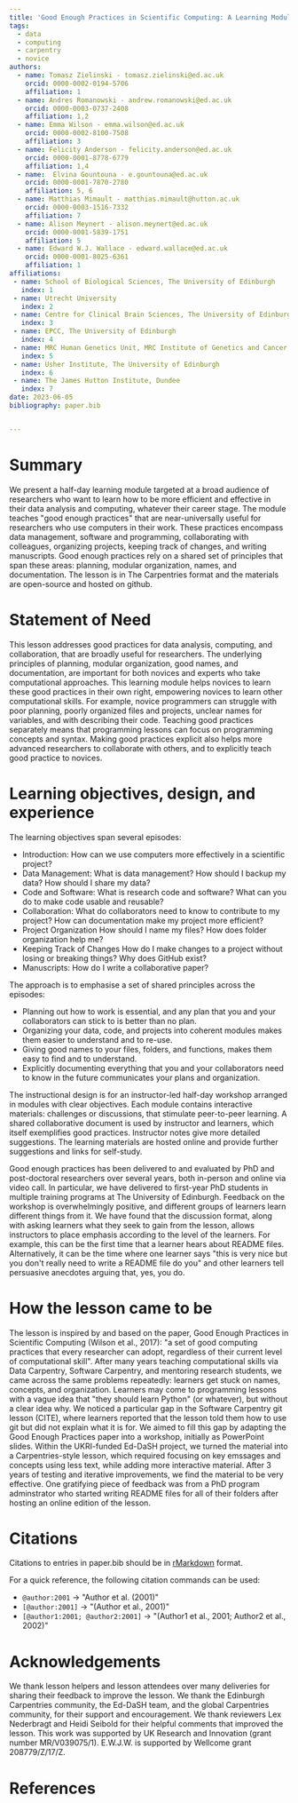 ```yaml
---
title: 'Good Enough Practices in Scientific Computing: A Learning Module for Researchers'
tags:
  - data
  - computing
  - carpentry
  - novice
authors:
  - name: Tomasz Zielinski - tomasz.zielinski@ed.ac.uk
    orcid: 0000-0002-0194-5706
    affiliation: 1
  - name: Andres Romanowski - andrew.romanowski@ed.ac.uk
    orcid: 0000-0003-0737-2408
    affiliation: 1,2
  - name: Emma Wilson - emma.wilson@ed.ac.uk
    orcid: 0000-0002-8100-7508
    affiliation: 3
  - name: Felicity Anderson - felicity.anderson@ed.ac.uk 
    orcid: 0000-0001-8778-6779
    affiliation: 1,4
  - name:  Elvina Gountouna - e.gountouna@ed.ac.uk
    orcid: 0000-0001-7870-2780
    affiliation: 5, 6
  - name: Matthias Mimault - matthias.mimault@hutton.ac.uk
    orcid: 0000-0003-1516-7332
    affiliation: 7
  - name: Alison Meynert - alison.meynert@ed.ac.uk
    orcid: 0000-0001-5839-1751
    affiliation: 5
  - name: Edward W.J. Wallace - edward.wallace@ed.ac.uk
    orcid: 0000-0001-8025-6361
    affiliation: 1
affiliations:
 - name: School of Biological Sciences, The University of Edinburgh
   index: 1
 - name: Utrecht University
   index: 2
 - name: Centre for Clinical Brain Sciences, The University of Edinburgh
   index: 3
 - name: EPCC, The University of Edinburgh
   index: 4
 - name: MRC Human Genetics Unit, MRC Institute of Genetics and Cancer, The University of Edinburgh
   index: 5
 - name: Usher Institute, The University of Edinburgh
   index: 6
 - name: The James Hutton Institute, Dundee
   index: 7
date: 2023-06-05
bibliography: paper.bib


---
```


# Summary

We present a half-day learning module targeted at a broad audience of researchers who want to learn how to be more efficient and effective in their data analysis and computing, whatever their career stage.
The module teaches "good enough practices" that are near-universally useful for researchers who use computers in their work.
These practices encompass data management, software and programming, collaborating with colleagues, organizing projects, keeping track of changes, and writing manuscripts.
Good enough practices rely on a shared set of principles that span these areas: planning, modular organization, names, and documentation.
The lesson is in The Carpentries format and the materials are open-source and hosted on github.


# Statement of Need

<!-- explain how the submitted artifacts contribute to computationally enabled teaching and learning, and describing how they might be adopted by others. -->

This lesson addresses good practices for data analysis, computing, and collaboration, that are broadly useful for researchers.
The underlying principles of planning, modular organization, good names, and documentation, are important for both novices and experts who take computational approaches.
This learning module helps novices to learn these good practices in their own right, empowering novices to learn other computational skills.
For example, novice programmers can struggle with poor planning, poorly organized files and projects, unclear names for variables, and with describing their code.
Teaching good practices separately means that programming lessons can focus on programming concepts and syntax.
Making good practices explicit also helps more advanced researchers to collaborate with others, and to explicitly teach good practice to novices.


# Learning objectives, design, and experience

<!--  describe the learning objectives, content, instructional design, and experience of use in teaching and learning situations. -->

The learning objectives span several episodes:

- Introduction: How can we use computers more effectively in a scientific project?
- Data Management: What is data management? How should I backup my data? How should I share my data? 
- Code and Software: What is research code and software? What can you do to make code usable and reusable? 
- Collaboration: What do collaborators need to know to contribute to my project? How can documentation make my project more efficient?
- Project Organization	How should I name my files? How does folder organization help me?
- Keeping Track of Changes	How do I make changes to a project without losing or breaking things? Why does GitHub exist?
- Manuscripts:	How do I write a collaborative paper?

The approach is to emphasise a set of shared principles across the episodes:
- Planning out how to work is essential, and any plan that you and your collaborators can stick to is better than no plan.
- Organizing your data, code, and projects into coherent modules makes them easier to understand and to re-use.
- Giving good names to your files, folders, and functions, makes them easy to find and to understand.
- Explicitly documenting everything that you and your collaborators need to know in the future communicates your plans and organization.

The instructional design is for an instructor-led half-day workshop arranged in modules with clear objectives.
Each module contains interactive materials: challenges or discussions, that stimulate peer-to-peer learning.
A shared collaborative document is used by instructor and learners, which itself exemplifies good practices.
Instructor notes give more detailed suggestions.
The learning materials are hosted online and provide further suggestions and links for self-study.

Good enough practices has been delivered to and evaluated by PhD and post-doctoral researchers over several years, both in-person and online via video call.
In particular, we have delivered to first-year PhD students in multiple training programs at The University of Edinburgh.
Feedback on the workshop is overwhelmingly positive, and different groups of learners learn different things from it.
We have found that the discussion format, along with asking learners what they seek to gain from the lesson, allows instructors to place emphasis according to the level of the learners.
For example, this can be the first time that a learner hears about README files.
Alternatively, it can be the time where one learner says "this is very nice but you don't really need to write a README file do you" and other learners tell persuasive anecdotes arguing that, yes, you do.


# How the lesson came to be

The lesson is inspired by and based on the paper, Good Enough Practices in Scientific Computing (Wilson et al., 2017): "a set of good computing practices that every researcher can adopt, regardless of their current level of computational skill".
After many years teaching computational skills via Data Carpentry, Software Carpentry, and mentoring research students, we came across the same problems repeatedly: learners get stuck on names, concepts, and organization.
Learners may come to programming lessons with a vague idea that "they should learn Python" (or whatever), but without a clear idea why.
We noticed a particular gap in the Software Carpentry git lesson (CITE), where learners reported that the lesson told them how to use git but did not explain what it is for.
We aimed to fill this gap by adapting the Good Enough Practices paper into a workshop, initially as PowerPoint slides.
Within the UKRI-funded Ed-DaSH project, we turned the material into a Carpentries-style lesson, which required focusing on key emssages and concepts using less text, while adding more interactive material.
After 3 years of testing and iterative improvements, we find the material to be very effective.
One gratifying piece of feedback was from a PhD program adminstrator who started writing README files for all of their folders after hosting an online edition of the lesson.


# Citations

Citations to entries in paper.bib should be in
[rMarkdown](http://rmarkdown.rstudio.com/authoring_bibliographies_and_citations.html)
format.

For a quick reference, the following citation commands can be used:
- `@author:2001`  ->  "Author et al. (2001)"
- `[@author:2001]` -> "(Author et al., 2001)"
- `[@author1:2001; @author2:2001]` -> "(Author1 et al., 2001; Author2 et al., 2002)"


# Acknowledgements

We thank lesson helpers and lesson attendees over many deliveries for sharing their feedback to improve the lesson.
We thank the Edinburgh Carpentries community, the Ed-DaSH team, and the global Carpentries community, for their support and encouragement.
We thank reviewers Lex Nederbragt and Heidi Seibold for their helpful comments that improved the lesson.
This work was supported by UK Research and Innovation (grant number MR/V039075/1).
E.W.J.W. is supported by Wellcome grant 208779/Z/17/Z.


# References
